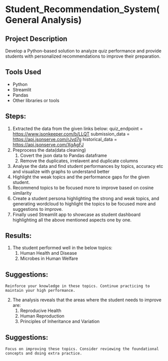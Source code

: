# Student_Recommendation_System(General Analysis)

## Project Description

  Develop a Python-based solution to analyze quiz performance and provide students with personalized recommendations to improve their preparation.
  
## Tools Used

- Python
- Streamlit
- Pandas
- Other libraries or tools

## Steps:
1) Extracted the data from the given links below:
   quiz_endpoint = https://www.jsonkeeper.com/b/LLQT
   submission_data = https://api.jsonserve.com/rJvd7g
   historical_data = https://api.jsonserve.com/XgAgFJ
2) Preprocess the data(data cleaning)
   1) Covert the json data to Pandas dataframe
   2) Remove the duplicates, irrelavent and duplicate columns  
3) Analyse the data and find student performances by topics, accuracy etc and visualize with graphs to understand better
4) Highlight the weak topics and the performance gaps for the given student.
5) Recommend topics to be focused more to improve based on cosine similarity
6) Create a student persona highlighting the strong and weak topics, and generating wordcloud to highlight the topics to be focused more and suggestions to improve.
7) Finally used Streamlit app to showcase as student dashboard highlighting all the above mentioned aspects one by one.

## Results:
1) The student performed well in the below topics:
   1) Human Health and Disease
   2) Microbes in Human Welfare
  ## Suggestions:
    Reinforce your knowledge in these topics. Continue practicing to maintain your high performance.
    
2) The analysis reveals that the areas where the student needs to improve are:
   1) Reproducive Health
   2) Human Reproduction
   3) Principles of Inheritance and Variation
  ## Suggestions:
    Focus on improving these topics. Consider reviewing the foundational concepts and doing extra practice.
  
